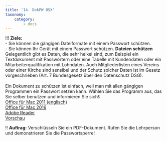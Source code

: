 ```yaml
---
title: '14. DokPW OSX'
taxonomy:
    category:
        - docs
---
```


!!! **Ziele:** <br>- Sie können die gängigen Dateiformate mit einem Passwort schützen.<br>- Sie können Ihr Gerät mit einem Passwort schützen.
**Dateien schützen**<br>
Gelegentlich gibt es Daten, die sehr heikel sind, zum Beispiel ein Textdokument mit Passwörtern oder eine Tabelle mit Kundendaten oder ein Mitarbeiterqualifikation mit Lohndaten. Auch Mitgliederlisten eines Vereins oder einer Kirche sind sensibel und der Schutz solcher Daten ist im Gesetz vorgeschrieben (Art. 7 Bundesgesetz über den Datenschutz DSG).<br><br>
Ein Dokument zu schützen ist einfach, weil man mit allen gängigen Programmen ein Passwort setzen kann. Wählen Sie das Programm aus, das Sie selber benutzen und informieren Sie sich!:<br>
[Office für Mac 2011 (englisch)](http://www.youtube.com/watch?v=qrb4ks5DTuY) <br>
[Office für Mac 2016](http://www.computerbild.de/videos/cb-Tipps-Software-Office-2016-Word-Datei-Passwort-14211311.html)<br>
[Adobe Reader](http://help.adobe.com/de_DE/acrobat/standard/using/WSD012A4E1-51D1-4bcd-BA9F-EF03C6F20BB6.html)<br>
[Vorschau](http://www.macwelt.de/tipps/Tipp-Vorschau-Ein-PDF-mit-einem-Passwort-schuetzen-3228252.html)<br>

!! **Auftrag:** Verschlüsseln Sie ein PDF-Dokument. Rufen Sie die Lehrperson und demonstrieren Sie die Passwortsperre!<br>
